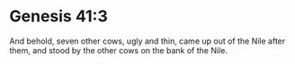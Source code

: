 # Genesis 41:3

And behold, seven other cows, ugly and thin, came up out of the Nile after them, and stood by the other cows on the bank of the Nile.
